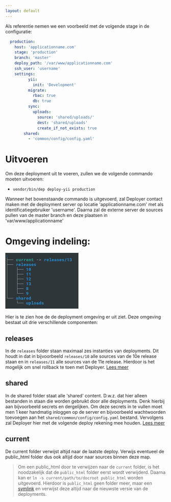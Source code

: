 ```yaml
---
layout: default
---
```


Als referentie nemen we een voorbeeld met de volgende stage in de configuratie:

```yaml
  production:
    host: 'applicationname.com'                   
    stage: 'production'                              
    branch: 'master'                                
    deploy_path: '/var/www/applicationname.com'      
    ssh_user: 'username'
    settings:
          yii:
            init: 'Development'                         
          migrate:
            rbac: true                                  
            db: true                                     
          sync:
            uploads:
              source: 'shared/uploads/'                 
              dest: 'shared/uploads'                    
              create_if_not_exists: true                  
        shared:
          - 'common/config/config.yaml'
```

# Uitvoeren
Om deze deployment uit te voeren, zullen we de volgende commando moeten uitvoeren:

- `vendor/bin/dep deploy-yii production`

Wanneer het bovenstaande commando is uitgevoerd, zal Deployer contact maken met de deployment 
server op locatie 'applicationname.com' met als identificatiegebruiker 'username'. Daarna zal de 
externe server de sources pullen van de master branch en deze plaatsen in 'var/www/applicationname'

# Omgeving indeling:
![useful image](assets/deploy-env.png)

Hier is te zien hoe de de deployment omgeving er uit ziet. Deze omgeving bestaat uit drie 
verschillende componenten:

## releases
In de `releases` folder staan maximaal zes instanties van deployments. Dit houdt in dat in bijvoorbeeld 
`releases/10` alle sources van de 10e release staan en in `releases/11` alle sources van de 11e release. 
Hierdoor is het mogelijk om snel rollback te toen met Deployer. [Lees meer](https://deployer.org/docs/)

## shared
In de shared folder staat alle 'shared' content. D.w.z. dat hier alleen bestanden in staan 
die worden gebruikt door alle deployments. Denk hierbij aan bijvoorbeeld secrets en dergelijken.
Om deze secrets in te vullen moet men 1 keer handmatig inloggen op de server en bijvoorbeeld 
 wachtwoorden toevoegen aan het `shared/common/config/config.yaml` bestand. Vervolgens zal 
 Deployer hier met de volgende deploy rekening mee houden. [Lees meer](https://deployer.org/docs/)
 
## current
De current folder verwijst altijd naar de laatste deploy. Verwijs eventueel de public_html 
folder dus ook altijd door naar sources binnen deze map.
 
 > Om een public_html door te verwijzen naar de `current` folder, is het noodzakelijk dat de 
 >`public_html` folder eerst wordt verwijderd. Daarna kan er `ln -s current/path/to/docroot public_html` 
 > worden uitgevoerd. Hierdoor is `public_html` geen folder meer, maar een [symlink](https://en.wikipedia.org/wiki/Symbolic_link) en verwijst deze 
 > altijd naar de nieuwste versie van de deployments. 